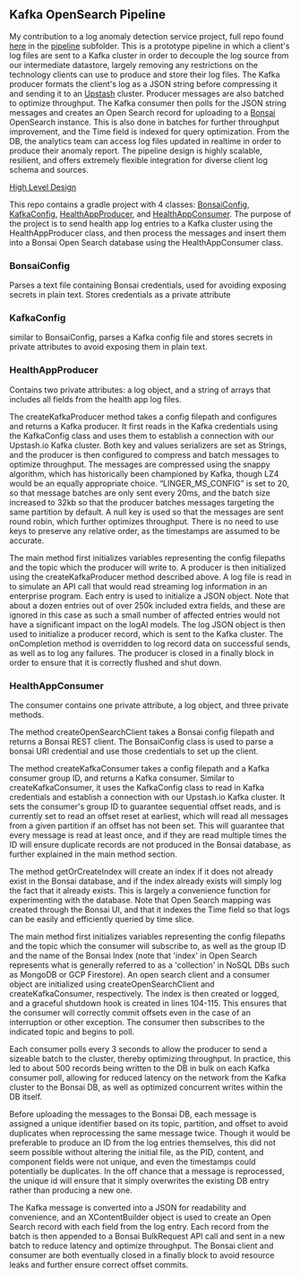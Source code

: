## Kafka OpenSearch Pipeline

My contribution to a log anomaly detection service project, full repo found [here](https://github.com/aminoa/log-anomalies) in the [pipeline](https://github.com/aminoa/log-anomalies/tree/main/pipeline) subfolder. This is a prototype pipeline in which a client's log files are sent to a Kafka cluster in order to decouple the log source from our intermediate datastore, largely removing any restrictions on the technology clients can use to produce and store their log files. The Kafka producer formats the client's log as a JSON string before compressing it and sending it to an [Upstash](https://upstash.com/) cluster. Producer messages are also batched to optimize throughput. The Kafka consumer then polls for the JSON string messages and creates an Open Search record for uploading to a [Bonsai](https://bonsai.io/) OpenSearch instance. This is also done in batches for further throughput improvement, and the Time field is indexed for query optimization. From the DB, the analytics team can access log files updated in realtime in order to produce their anomaly report. The pipeline design is highly scalable, resilient, and offers extremely flexible integration for diverse client log schema and sources.

[High Level Design](ADS_architecture.png)


This repo contains a gradle project with 4 classes:
[BonsaiConfig](#BonsaiConfig), [KafkaConfig](#KafkaConfig), [HealthAppProducer](#HealthAppProducer), and [HealthAppConsumer](#HealthAppConsumer). 
The purpose of the project is to send health app log entries to a Kafka cluster
using the HealthAppProducer class, and then process the messages
and insert them into a Bonsai Open Search database using the HealthAppConsumer class.

### BonsaiConfig

Parses a text file containing Bonsai credentials,
used for avoiding exposing secrets in plain text. Stores credentials as a private attribute

### KafkaConfig

similar to BonsaiConfig, parses a Kafka config file and stores
secrets in private attributes to avoid exposing them in plain text.

### HealthAppProducer

Contains two private attributes: a log object, and a string
of arrays that includes all fields from the health app log files.

The createKafkaProducer method takes a config filepath and configures and returns a Kafka producer.
It first reads in the Kafka credentials using the KafkaConfig class
and uses them to establish a connection with our Upstash.io Kafka cluster.
Both key and values serializers are set as Strings, and the producer is then
configured to compress and batch messages to optimize throughput. The messages
are compressed using the snappy algorithm, which has historically been championed
by Kafka, though LZ4 would be an equally appropriate choice. “LINGER_MS_CONFIG”
is set to 20, so that message batches are only sent every 20ms, and the batch size
increased to 32kb so that the producer batches messages targeting the same partition
by default. A null key is used so that the messages are sent round robin, which further
optimizes throughput. There is no need to use keys to preserve any relative order, as the timestamps
are assumed to be accurate.

The main method first initializes variables representing the config filepaths and the
topic which the producer will write to. A producer is then initialized using the
createKafkaProducer method described above. A log file is read in to simulate an API call
that would read streaming log information in an enterprise program. Each entry is used
to initialize a JSON object. Note that about a dozen entries out of over 250k included
extra fields, and these are ignored in this case as such a small number of affected entries
would not have a significant impact on the logAI models. The log JSON object is then used
to initialize a producer record, which is sent to the Kafka cluster. The onCompletion method
is overridden to log record data on successful sends, as well as to log any failures. The producer
is closed in a finally block in order to ensure that it is correctly flushed and shut down.


### HealthAppConsumer 

The consumer contains one private attribute, a log object, and three private methods.

The method createOpenSearchClient takes a Bonsai config filepath and returns a
Bonsai REST client. The BonsaiConfig class is used to parse a bonsai URI credential
and use those credentials to set up the client.


The method createKafkaConsumer takes a config filepath and a Kafka consumer group ID, 
and returns a Kafka consumer. Similar to createKafkaConsumer, it uses the KafkaConfig class
to read in Kafka credentials and establish a connection with our Upstash.io Kafka cluster.
It sets the consumer's group ID to guarantee sequential offset reads, and is currently set
to read an offset reset at earliest, which will read all messages from a given partition if an
offset has not been set. This will guarantee that every message is read at least once, and if they 
are read multiple times the ID will ensure duplicate records are not produced in the Bonsai
database, as further explained in the main method section.

The method getOrCreateIndex will create an index if it does not already exist in the Bonsai database,
and if the index already exists will simply log the fact that it already exists. This is largely a convenience
function for experimenting with the database. Note that Open Search mapping was created through the
Bonsai UI, and that it indexes the Time field so that logs can be easily and efficiently queried by
time slice.

The main method first initializes variables representing the config filepaths
and the topic which the consumer will subscribe to, as well as the group ID and the
name of the Bonsai Index (note that 'index' in Open Search represents what is generally referred
to as a 'collection' in NoSQL DBs such as MongoDB or GCP Firestore). An open search client
and a consumer object are initialized using createOpenSearchClient and createKafkaConsumer,
respectively. The index is then created or logged, and a graceful shutdown hook is
created in lines 104-115. This ensures that the consumer will correctly commit offsets
even in the case of an interruption or other exception. The consumer then subscribes to
the indicated topic and begins to poll.

Each consumer polls every 3 seconds to allow the producer to send a sizeable
batch to the cluster, thereby optimizing throughput. In practice, this led to
about 500 records being written to the DB in bulk on each Kafka consumer poll, allowing
for reduced latency on the network from the Kafka cluster to the Bonsai DB, as
well as optimized concurrent writes within the DB itself.

Before uploading the messages to the Bonsai DB, each message is assigned a unique
identifier based on its topic, partition, and offset to avoid duplicates when
reprocessing the same message twice. Though it would be preferable to produce
an ID from the log entries themselves, this did not seem possible without altering
the initial file, as the PID, content, and component fields were not unique, and
even the timestamps could potentially be duplicates. In the off chance that a
message is reprocessed, the unique id will ensure that it simply overwrites the
existing DB entry rather than producing a new one.

The Kafka message is converted into a JSON for readability and convenience,
and an XContentBuilder object is used to create an Open Search record with each
field from the log entry. Each record from the batch is then appended to a Bonsai BulkRequest
API call and sent in a new batch to reduce latency and optimize throughput. The Bonsai client
and consumer are both eventually closed in a finally block to avoid resource leaks
and further ensure correct offset commits.